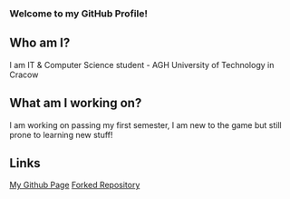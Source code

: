 ### Welcome to my GitHub Profile!
## Who am I?
I am IT & Computer Science student - AGH University of Technology in Cracow
## What am I working on?
I am working on passing my first semester, I am new to the game but still prone to learning new stuff!
## Links
[My Github Page](https://iandryou.github.io/)
[Forked Repository](https://github.com/iAndRYou/tensorflow.git)
